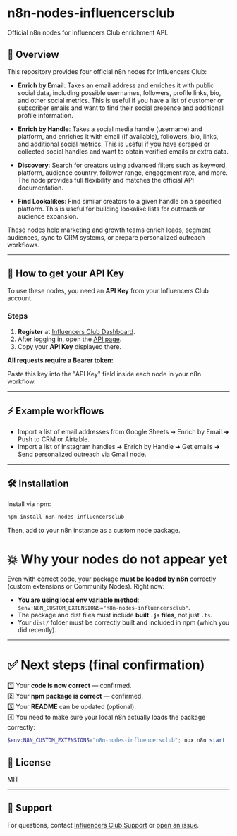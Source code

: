 # n8n-nodes-influencersclub

Official n8n nodes for Influencers Club enrichment API.

## 🚀 Overview

This repository provides four official n8n nodes for Influencers Club:

- **Enrich by Email**: Takes an email address and enriches it with public social data, including possible usernames, followers, profile links, bio, and other social metrics. This is useful if you have a list of customer or subscriber emails and want to find their social presence and additional profile information.

- **Enrich by Handle**: Takes a social media handle (username) and platform, and enriches it with email (if available), followers, bio, links, and additional social metrics. This is useful if you have scraped or collected social handles and want to obtain verified emails or extra data.

- **Discovery**: Search for creators using advanced filters such as keyword, platform, audience country, follower range, engagement rate, and more. The node provides full flexibility and matches the official API documentation.

- **Find Lookalikes**: Find similar creators to a given handle on a specified platform. This is useful for building lookalike lists for outreach or audience expansion.


These nodes help marketing and growth teams enrich leads, segment audiences, sync to CRM systems, or prepare personalized outreach workflows.

---

## 🔑 How to get your API Key

To use these nodes, you need an **API Key** from your Influencers Club account.

### Steps

1. **Register** at [Influencers Club Dashboard](https://dashboard.influencers.club/register).
2. After logging in, open the [API page](https://dashboard.influencers.club/api).
3. Copy your **API Key** displayed there.

**All requests require a Bearer token:**



Paste this key into the "API Key" field inside each node in your n8n workflow.

---

## ⚡ Example workflows

- Import a list of email addresses from Google Sheets ➜ Enrich by Email ➜ Push to CRM or Airtable.
- Import a list of Instagram handles ➜ Enrich by Handle ➜ Get emails ➜ Send personalized outreach via Gmail node.

---

## 🛠️ Installation

Install via npm:

```bash
npm install n8n-nodes-influencersclub
```
Then, add to your n8n instance as a custom node package.


# 💥 **Why your nodes do not appear yet**

Even with correct code, your package **must be loaded by n8n** correctly (custom extensions or Community Nodes). Right now:

- **You are using local env variable method**: `$env:N8N_CUSTOM_EXTENSIONS="n8n-nodes-influencersclub"`.
- The package and dist files must include **built `.js` files**, not just `.ts`.
- Your `dist/` folder must be correctly built and included in npm (which you did recently).  

---

# ✅ **Next steps (final confirmation)**

1️⃣ Your **code is now correct** — confirmed.  
2️⃣ Your **npm package is correct** — confirmed.  
3️⃣ Your **README** can be updated (optional).  
4️⃣ You need to make sure your local n8n actually loads the package correctly:

```powershell
$env:N8N_CUSTOM_EXTENSIONS="n8n-nodes-influencersclub"; npx n8n start
```

## 📄 License

MIT

---

## 💬 Support

For questions, contact [Influencers Club Support](https://dashboard.influencers.club) or [open an issue](https://github.com/Influencers-Club/n8n-nodes-influencersclub/issues).
